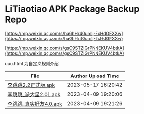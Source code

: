 # LiTiaotiao APK Package Backup Repo

[https://mp.weixin.qq.com/s/ha6hHr40umlj-ExHdGFXXw](https://mp.weixin.qq.com/s/ha6hHr40umlj-ExHdGFXXw)

[https://mp.weixin.qq.com/s/gsC9STZlGrPNNEKUV4btkA](https://mp.weixin.qq.com/s/gsC9STZlGrPNNEKUV4btkA)

uuu.html 为自定义规则介绍

| File                                                                                                                                                    | Author Upload Time  |
| ------------------------------------------------------------------------------------------------------------------------------------------------------- | ------------------- |
| [李跳跳2.2正式版.apk](https://github.com/eddlez/litiaotiao_package_backup/raw/main/%E6%9D%8E%E8%B7%B3%E8%B7%B32.2%E6%AD%A3%E5%BC%8F%E7%89%88.apk)             | 2023-05-17 16:20:42 |
| [李跳跳_派大星2.01.apk](https://github.com/eddlez/litiaotiao_package_backup/raw/main/%E6%9D%8E%E8%B7%B3%E8%B7%B3_%E6%B4%BE%E5%A4%A7%E6%98%9F2.01.apk)         | 2023-04-09 19:20:06 |
| [李跳跳_真实好友4.0.apk](https://github.com/eddlez/litiaotiao_package_backup/raw/main/%E6%9D%8E%E8%B7%B3%E8%B7%B3_%E7%9C%9F%E5%AE%9E%E5%A5%BD%E5%8F%8B4.0.apk) | 2023-04-09 19:21:26 |
